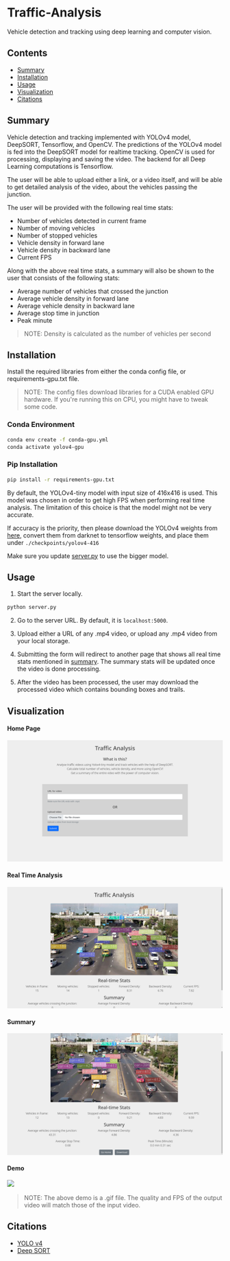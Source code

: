 # Traffic-Analysis

Vehicle detection and tracking using deep learning and computer vision.

## Contents

- [Summary](#summary)
- [Installation](#installation)
- [Usage](#usage)
- [Visualization](#visualization)
- [Citations](#citations)

## Summary

Vehicle detection and tracking implemented with YOLOv4 model, DeepSORT, Tensorflow, and OpenCV. The predictions of the YOLOv4 model is fed into the DeepSORT model for realtime tracking. OpenCV is used for processing, displaying and saving the video. The backend for all Deep Learning computations is Tensorflow.

The user will be able to upload either a link, or a video itself, and will be able to get detailed analysis of the video, about the vehicles passing the junction.

The user will be provided with the following real time stats:

- Number of vehicles detected in current frame
- Number of moving vehicles
- Number of stopped vehicles
- Vehicle density in forward lane
- Vehicle density in backward lane
- Current FPS

Along with the above real time stats, a summary will also be shown to the user that consists of the following stats:

- Average number of vehicles that crossed the junction
- Average vehicle density in forward lane
- Average vehicle density in backward lane
- Average stop time in junction
- Peak minute

> NOTE: Density is calculated as the number of vehicles per second

## Installation

Install the required libraries from either the conda config file, or requirements-gpu.txt file.

> NOTE: The config files download libraries for a CUDA enabled GPU hardware. If you're running this on CPU, you might have to tweak some code.

### Conda Environment

```bash
conda env create -f conda-gpu.yml
conda activate yolov4-gpu
```

### Pip Installation

```bash
pip install -r requirements-gpu.txt
```

By default, the YOLOv4-tiny model with input size of 416x416 is used. This model was chosen in order to get high FPS when performing real time analysis. The limitation of this choice is that the model might not be very accurate.

If accuracy is the priority, then please download the YOLOv4 weights from [here](https://drive.google.com/file/d/1cewMfusmPjYWbrnuJRuKhPMwRe_b9PaT/view), convert them from darknet to tensorflow weights, and place them under `./checkpoints/yolov4-416`

Make sure you update [server.py](./server.py) to use the bigger model.

## Usage

1. Start the server locally.

```bash
python server.py
```

2. Go to the server URL. By default, it is `localhost:5000`.

3. Upload either a URL of any .mp4 video, or upload any .mp4 video from your local storage.

4. Submitting the form will redirect to another page that shows all real time stats mentioned in [summary](#summary). The summary stats will be updated once the video is done processing.

5. After the video has been processed, the user may download the processed video which contains bounding boxes and trails.

## Visualization

#### Home Page

![](readme_media/homePage.png)

#### Real Time Analysis

![](readme_media/realTimeStats.png)

#### Summary

![](readme_media/summary.png)

#### Demo

![](readme_media/output.gif)

> NOTE: The above demo is a .gif file. The quality and FPS of the output video will match those of the input video.

## Citations

- [YOLO v4](https://arxiv.org/abs/2004.10934)
- [Deep SORT](https://arxiv.org/abs/1703.07402)
